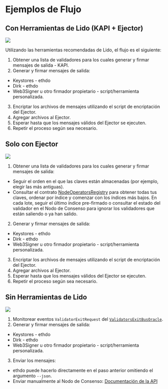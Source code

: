 # Ejemplos de Flujo

## Con Herramientas de Lido (KAPI + Ejector)

[![](https://hackmd.io/_uploads/Hkl5aS7x2.jpg)](https://hackmd.io/_uploads/Hkl5aS7x2.jpg)

Utilizando las herramientas recomendadas de Lido, el flujo es el siguiente:

1. Obtener una lista de validadores para los cuales generar y firmar mensajes de salida - KAPI.
2. Generar y firmar mensajes de salida:

- Keystores - ethdo
- Dirk - ethdo
- Web3Signer u otro firmador propietario - script/herramienta personalizada.

3. Encriptar los archivos de mensajes utilizando el script de encriptación del Ejector.
4. Agregar archivos al Ejector.
5. Esperar hasta que los mensajes válidos del Ejector se ejecuten.
6. Repetir el proceso según sea necesario.

## Solo con Ejector

[![](https://hackmd.io/_uploads/H1_Z4Creh.jpg)](https://hackmd.io/_uploads/H1_Z4Creh.jpg)

1. Obtener una lista de validadores para los cuales generar y firmar mensajes de salida:

- Seguir el orden en el que las claves están almacenadas (por ejemplo, elegir las más antiguas).
- Consultar el contrato [NodeOperatorsRegistry](https://github.com/lidofinance/lido-dao/blob/feature/shapella-upgrade/contracts/0.4.24/nos/NodeOperatorsRegistry.sol) para obtener todas tus claves, ordenar por índice y comenzar con los índices más bajos. En cada lote, seguir el último índice pre-firmado o consultar el estado del validador en el Nodo de Consenso para ignorar los validadores que están saliendo o ya han salido.

2. Generar y firmar mensajes de salida:

- Keystores - ethdo
- Dirk - ethdo
- Web3Signer u otro firmador propietario - script/herramienta personalizada.

3. Encriptar los archivos de mensajes utilizando el script de encriptación del Ejector.
4. Agregar archivos al Ejector.
5. Esperar hasta que los mensajes válidos del Ejector se ejecuten.
6. Repetir el proceso según sea necesario.

## Sin Herramientas de Lido

[![](https://hackmd.io/_uploads/rJZ5TBme3.jpg)](https://hackmd.io/_uploads/rJZ5TBme3.jpg)

1. Monitorear eventos `ValidatorExitRequest` del [`ValidatorsExitBusOracle`](https://github.com/lidofinance/lido-dao/blob/feature/shapella-upgrade/contracts/0.8.9/oracle/ValidatorsExitBusOracle.sol).
2. Generar y firmar mensajes de salida:

- Keystores - ethdo
- Dirk - ethdo
- Web3Signer u otro firmador propietario - script/herramienta personalizada.

3. Enviar los mensajes:

- ethdo puede hacerlo directamente en el paso anterior omitiendo el argumento `--json`.
- Enviar manualmente al Nodo de Consenso: [Documentación de la API](https://ethereum.github.io/beacon-APIs/#/Beacon/submitPoolVoluntaryExit)
